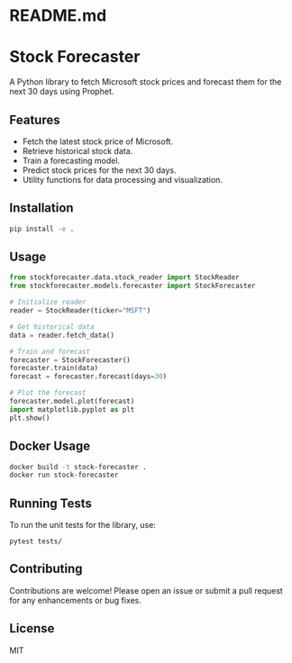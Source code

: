 # README.md

# Stock Forecaster

A Python library to fetch Microsoft stock prices and forecast them for the next 30 days using Prophet.

## Features

- Fetch the latest stock price of Microsoft.
- Retrieve historical stock data.
- Train a forecasting model.
- Predict stock prices for the next 30 days.
- Utility functions for data processing and visualization.

## Installation

```bash
pip install -e .
```

## Usage

```python
from stockforecaster.data.stock_reader import StockReader
from stockforecaster.models.forecaster import StockForecaster

# Initialize reader
reader = StockReader(ticker="MSFT")

# Get historical data
data = reader.fetch_data()

# Train and forecast
forecaster = StockForecaster()
forecaster.train(data)
forecast = forecaster.forecast(days=30)

# Plot the forecast
forecaster.model.plot(forecast)
import matplotlib.pyplot as plt
plt.show()
```

## Docker Usage

```bash
docker build -t stock-forecaster .
docker run stock-forecaster
```

## Running Tests

To run the unit tests for the library, use:

```
pytest tests/
```

## Contributing

Contributions are welcome! Please open an issue or submit a pull request for any enhancements or bug fixes.

## License

MIT